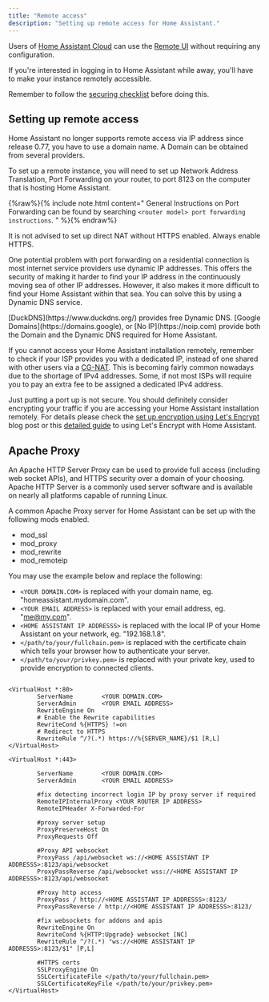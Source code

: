 ```yaml
---
title: "Remote access"
description: "Setting up remote access for Home Assistant."
---
```


<div class='note'>
Users of <a href="https://www.nabucasa.com">Home Assistant Cloud</a> can use the <a href="https://www.nabucasa.com/config/remote/">Remote UI</a> without requiring any configuration.
</div>

If you're interested in logging in to Home Assistant while away, you'll have to make your instance remotely accessible.

<div class='note warning'>

Remember to follow the [securing checklist](/docs/configuration/securing/) before doing this.

</div>

## Setting up remote access
<div class='note'>
Home Assistant no longer supports remote access via IP address since release 0.77, you have to use a domain name. A Domain can be obtained from several providers. 
</div>

To set up a remote instance, you will need to set up Network Address Translation, Port Forwarding on your router, to port 8123 on the computer that is hosting Home Assistant. 

{%raw%}{% include note.html content="
General Instructions on Port Forwarding can be found by searching `<router model> port forwarding instructions`. 
" %}{% endraw%}

<div class='important'>
It is not advised to set up direct NAT without HTTPS enabled.  Always enable HTTPS.
</div>

One potential problem with port forwarding on a residential connection is most internet service providers use dynamic IP addresses. This offers the security of making it harder to find your IP address in the continuously moving sea of other IP addresses. However, it also makes it more difficult to find your Home Assistant within that sea. You can solve this by using a Dynamic DNS service.
<div class='note'>
[DuckDNS](https://www.duckdns.org/) provides free Dynamic DNS. [Google Domains](https://domains.google), or [No IP](https://noip.com) provide both the Domain and the Dynamic DNS required for Home Assistant. 
</div>

If you cannot access your Home Assistant installation remotely, remember to check if your ISP provides you with a dedicated IP, instead of one shared with other users via a [CG-NAT](https://en.wikipedia.org/wiki/Carrier-grade_NAT). This is becoming fairly common nowadays due to the shortage of IPv4 addresses. Some, if not most ISPs will require you to pay an extra fee to be assigned a dedicated IPv4 address.

<div class='note'>

Just putting a port up is not secure. You should definitely consider encrypting your traffic if you are accessing your Home Assistant installation remotely. For details please check the [set up encryption using Let's Encrypt](/blog/2017/09/27/effortless-encryption-with-lets-encrypt-and-duckdns/) blog post or this [detailed guide](/docs/ecosystem/certificates/lets_encrypt/) to using Let's Encrypt with Home Assistant.

</div>


## Apache Proxy
An Apache HTTP Server Proxy can be used to  provide full access (including web socket APIs), and HTTPS security over a domain of your choosing.  Apache HTTP Server is a commonly used server software and is available on nearly all platforms capable of running Linux. 

A common Apache Proxy server for Home Assistant can be set up with the following mods enabled.
* mod_ssl
* mod_proxy
* mod_rewrite
* mod_remoteip

You may use the example below and replace the following:
* `<YOUR DOMAIN.COM>` is replaced with your domain name, eg. "homeassistant.mydomain.com".
* `<YOUR EMAIL ADDRESS>` is replaced with your email address, eg. "me@my.com".
* `<HOME ASSISTANT IP ADDRESSS>` is replaced with the local IP of your Home Assistant on your network, eg. "192.168.1.8".
* `</path/to/your/fullchain.pem>` is replaced with the certificate chain which tells your browser how to authenticate your server.
* `</path/to/your/privkey.pem>` is replaced with your private key, used to provide encryption to connected clients. 
  
```configuration

<VirtualHost *:80>
        ServerName        <YOUR DOMAIN.COM>
        ServerAdmin       <YOUR EMAIL ADDRESS>
        RewriteEngine On
        # Enable the Rewrite capabilities
        RewriteCond %{HTTPS} !=on
        # Redirect to HTTPS 
        RewriteRule ^/?(.*) https://%{SERVER_NAME}/$1 [R,L]
</VirtualHost>

<VirtualHost *:443>

        ServerName        <YOUR DOMAIN.COM>
        ServerAdmin       <YOUR EMAIL ADDRESS>

        #fix detecting incorrect login IP by proxy server if required
        RemoteIPInternalProxy <YOUR ROUTER IP ADDRESS>
        RemoteIPHeader X-Forwarded-For

        #proxy server setup
        ProxyPreserveHost On
        ProxyRequests Off
        
        #Proxy API websocket
        ProxyPass /api/websocket ws://<HOME ASSISTANT IP ADDRESSS>:8123/api/websocket
        ProxyPassReverse /api/websocket wss://<HOME ASSISTANT IP ADDRESSS>:8123/api/websocket
        
        #Proxy http access
        ProxyPass / http://<HOME ASSISTANT IP ADDRESSS>:8123/
        ProxyPassReverse / http://<HOME ASSISTANT IP ADDRESSS>:8123/

        #fix websockets for addons and apis
        RewriteEngine On
        RewriteCond %{HTTP:Upgrade} websocket [NC]
        RewriteRule ^/?(.*) "ws://<HOME ASSISTANT IP ADDRESSS>:8123/$1" [P,L]

        #HTTPS certs
        SSLProxyEngine On
        SSLCertificateFile </path/to/your/fullchain.pem>
        SSLCertificateKeyFile </path/to/your/privkey.pem>
</VirtualHost>
```




